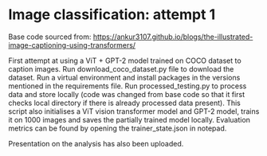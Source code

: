 # Image classification: attempt 1

Base code sourced from: https://ankur3107.github.io/blogs/the-illustrated-image-captioning-using-transformers/ 

First attempt at using a ViT + GPT-2 model trained on COCO dataset to caption images.
Run download_coco_dataset.py file to download the dataset.
Run a virtual environment and install packages in the versions mentioned in the requirements file.
Run processed_testing.py to process data and store locally (code was changed from base code so that it first checks local directory if there is already processed data present).
This script also initialises a ViT vision transformer model and GPT-2 model, trains it on 1000 images and saves the partially trained model locally.
Evaluation metrics can be found by opening the trainer_state.json in notepad.

Presentation on the analysis has also been uploaded.
